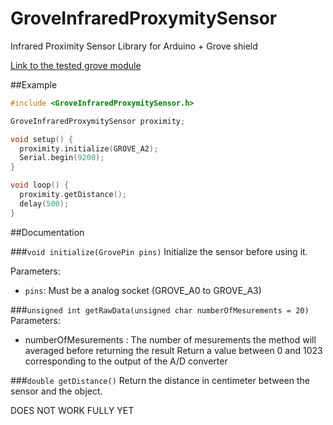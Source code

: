 # GroveInfraredProxymitySensor
Infrared Proximity Sensor Library for Arduino + Grove shield

[Link to the tested grove module](http://wiki.seeed.cc/Grove-80cm_Infrared_Proximity_Sensor/)

##Example
```c++
#include <GroveInfraredProxymitySensor.h>

GroveInfraredProxymitySensor proximity;

void setup() {
  proximity.initialize(GROVE_A2);
  Serial.begin(9200);
}

void loop() {
  proximity.getDistance();
  delay(500);
}
```

##Documentation

###`void initialize(GrovePin pins)`
Initialize the sensor before using it.

Parameters:
- `pins`: Must be a analog socket (GROVE_A0 to GROVE_A3)

###`unsigned int getRawData(unsigned char numberOfMesurements = 20)`
Parameters:
- numberOfMesurements : The number of mesurements the method will averaged before returning the result
Return a value between 0 and 1023 corresponding to the output of the A/D converter

###`double getDistance()`
Return the distance in centimeter between the sensor and the object. 

DOES NOT WORK FULLY YET
